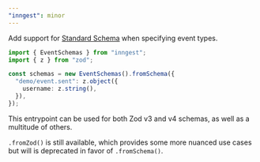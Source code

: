 ```yaml
---
"inngest": minor
---
```


Add support for [Standard Schema](https://github.com/standard-schema/standard-schema) when specifying event types.

```ts
import { EventSchemas } from "inngest";
import { z } from "zod";

const schemas = new EventSchemas().fromSchema({
  "demo/event.sent": z.object({
    username: z.string(),
  }),
});
```

This entrypoint can be used for both Zod v3 and v4 schemas, as well as a multitude of others.

`.fromZod()` is still available, which provides some more nuanced use cases but will is deprecated in favor of `.fromSchema()`.
